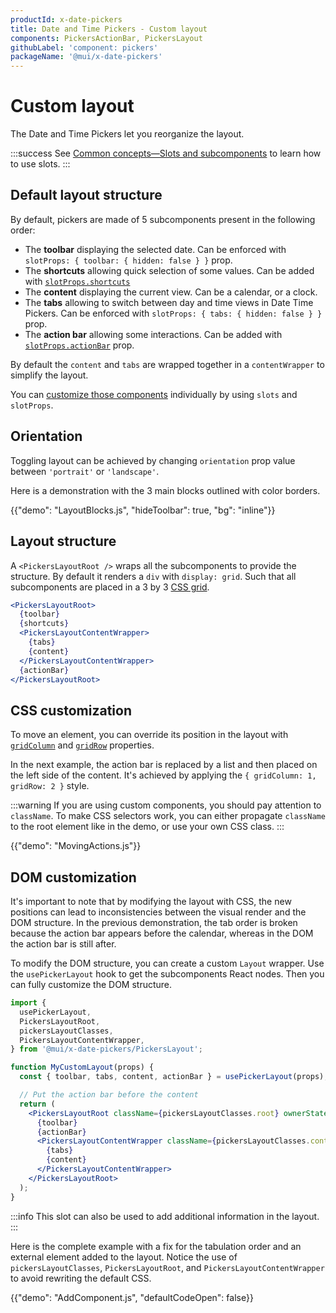 ```yaml
---
productId: x-date-pickers
title: Date and Time Pickers - Custom layout
components: PickersActionBar, PickersLayout
githubLabel: 'component: pickers'
packageName: '@mui/x-date-pickers'
---
```


# Custom layout

<p class="description">The Date and Time Pickers let you reorganize the layout.</p>

:::success
See [Common concepts—Slots and subcomponents](/x/common-concepts/custom-components/) to learn how to use slots.
:::

## Default layout structure

By default, pickers are made of 5 subcomponents present in the following order:

- The **toolbar** displaying the selected date. Can be enforced with `slotProps: { toolbar: { hidden: false } }` prop.
- The **shortcuts** allowing quick selection of some values. Can be added with [`slotProps.shortcuts`](/x/react-date-pickers/shortcuts/#adding-shortcuts)
- The **content** displaying the current view. Can be a calendar, or a clock.
- The **tabs** allowing to switch between day and time views in Date Time Pickers. Can be enforced with `slotProps: { tabs: { hidden: false } }` prop.
- The **action bar** allowing some interactions. Can be added with [`slotProps.actionBar`](/x/react-date-pickers/custom-components/#action-bar) prop.

By default the `content` and `tabs` are wrapped together in a `contentWrapper` to simplify the layout.

You can [customize those components](/x/react-date-pickers/custom-components/) individually by using `slots` and `slotProps`.

## Orientation

Toggling layout can be achieved by changing `orientation` prop value between `'portrait'` or `'landscape'`.

Here is a demonstration with the 3 main blocks outlined with color borders.

{{"demo": "LayoutBlocks.js", "hideToolbar": true, "bg": "inline"}}

## Layout structure

A `<PickersLayoutRoot />` wraps all the subcomponents to provide the structure.
By default it renders a `div` with `display: grid`.
Such that all subcomponents are placed in a 3 by 3 [CSS grid](https://developer.mozilla.org/en-US/docs/Web/CSS/CSS_grid_layout).

```jsx
<PickersLayoutRoot>
  {toolbar}
  {shortcuts}
  <PickersLayoutContentWrapper>
    {tabs}
    {content}
  </PickersLayoutContentWrapper>
  {actionBar}
</PickersLayoutRoot>
```

## CSS customization

To move an element, you can override its position in the layout with [`gridColumn`](https://developer.mozilla.org/en-US/docs/Web/CSS/grid-column) and [`gridRow`](https://developer.mozilla.org/en-US/docs/Web/CSS/grid-row) properties.

In the next example, the action bar is replaced by a list and then placed on the left side of the content.
It's achieved by applying the `{ gridColumn: 1, gridRow: 2 }` style.

:::warning
If you are using custom components, you should pay attention to `className`.
To make CSS selectors work, you can either propagate `className` to the root element like in the demo, or use your own CSS class.
:::

{{"demo": "MovingActions.js"}}

## DOM customization

It's important to note that by modifying the layout with CSS, the new positions can lead to inconsistencies between the visual render and the DOM structure.
In the previous demonstration, the tab order is broken because the action bar appears before the calendar, whereas in the DOM the action bar is still after.

To modify the DOM structure, you can create a custom `Layout` wrapper.
Use the `usePickerLayout` hook to get the subcomponents React nodes.
Then you can fully customize the DOM structure.

```jsx
import {
  usePickerLayout,
  PickersLayoutRoot,
  pickersLayoutClasses,
  PickersLayoutContentWrapper,
} from '@mui/x-date-pickers/PickersLayout';

function MyCustomLayout(props) {
  const { toolbar, tabs, content, actionBar } = usePickerLayout(props);

  // Put the action bar before the content
  return (
    <PickersLayoutRoot className={pickersLayoutClasses.root} ownerState={props}>
      {toolbar}
      {actionBar}
      <PickersLayoutContentWrapper className={pickersLayoutClasses.contentWrapper}>
        {tabs}
        {content}
      </PickersLayoutContentWrapper>
    </PickersLayoutRoot>
  );
}
```

:::info
This slot can also be used to add additional information in the layout.
:::

Here is the complete example with a fix for the tabulation order and an external element added to the layout.
Notice the use of `pickersLayoutClasses`, `PickersLayoutRoot`, and `PickersLayoutContentWrapper` to avoid rewriting the default CSS.

{{"demo": "AddComponent.js", "defaultCodeOpen": false}}
